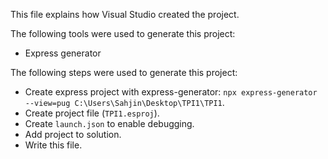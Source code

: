 This file explains how Visual Studio created the project.

The following tools were used to generate this project:
- Express generator

The following steps were used to generate this project:
- Create express project with express-generator: `npx express-generator --view=pug C:\Users\Sahjin\Desktop\TPI1\TPI1`.
- Create project file (`TPI1.esproj`).
- Create `launch.json` to enable debugging.
- Add project to solution.
- Write this file.
